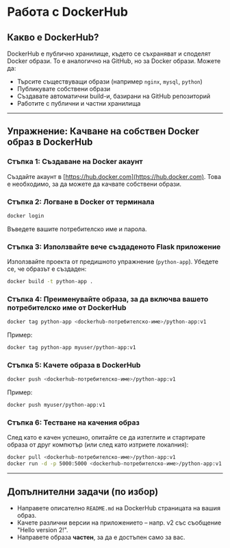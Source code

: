 # Работа с DockerHub

## Какво е DockerHub?

DockerHub е публично хранилище, където се съхраняват и споделят Docker образи. То е аналогично на GitHub, но за Docker образи. Можете да:

- Търсите съществуващи образи (например `nginx`, `mysql`, `python`)
- Публикувате собствени образи
- Създавате автоматични build-и, базирани на GitHub репозиторий
- Работите с публични и частни хранилища

---

## Упражнение: Качване на собствен Docker образ в DockerHub

### Стъпка 1: Създаване на Docker акаунт

Създайте акаунт в [https://hub.docker.com](https://hub.docker.com). Това е необходимо, за да можете да качвате собствени образи.

### Стъпка 2: Логване в Docker от терминала

```bash
docker login
```

Въведете вашите потребителско име и парола.

### Стъпка 3: Използвайте вече създаденото Flask приложение

Използвайте проекта от предишното упражнение (`python-app`). Убедете се, че образът е създаден:

```bash
docker build -t python-app .
```

### Стъпка 4: Преименувайте образа, за да включва вашето потребителско име от DockerHub

```bash
docker tag python-app <dockerhub-потребителско-име>/python-app:v1
```

Пример:

```bash
docker tag python-app myuser/python-app:v1
```

### Стъпка 5: Качете образа в DockerHub

```bash
docker push <dockerhub-потребителско-име>/python-app:v1
```

Пример:

```bash
docker push myuser/python-app:v1
```

### Стъпка 6: Тестване на качения образ

След като е качен успешно, опитайте се да изтеглите и стартирате образа от друг компютър (или след като изтриете локалния):

```bash
docker pull <dockerhub-потребителско-име>/python-app:v1
docker run -d -p 5000:5000 <dockerhub-потребителско-име>/python-app:v1
```

---

## Допълнителни задачи (по избор)

- Направете описателно `README.md` на DockerHub страницата на вашия образ.
- Качете различни версии на приложението – напр. v2 със съобщение "Hello version 2!".
- Направете образа **частен**, за да е достъпен само за вас.
